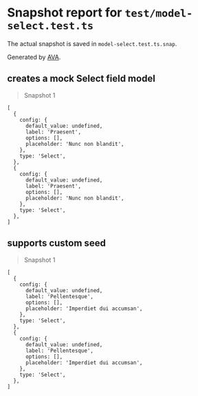 # Snapshot report for `test/model-select.test.ts`

The actual snapshot is saved in `model-select.test.ts.snap`.

Generated by [AVA](https://avajs.dev).

## creates a mock Select field model

> Snapshot 1

    [
      {
        config: {
          default_value: undefined,
          label: 'Praesent',
          options: [],
          placeholder: 'Nunc non blandit',
        },
        type: 'Select',
      },
      {
        config: {
          default_value: undefined,
          label: 'Praesent',
          options: [],
          placeholder: 'Nunc non blandit',
        },
        type: 'Select',
      },
    ]

## supports custom seed

> Snapshot 1

    [
      {
        config: {
          default_value: undefined,
          label: 'Pellentesque',
          options: [],
          placeholder: 'Imperdiet dui accumsan',
        },
        type: 'Select',
      },
      {
        config: {
          default_value: undefined,
          label: 'Pellentesque',
          options: [],
          placeholder: 'Imperdiet dui accumsan',
        },
        type: 'Select',
      },
    ]
